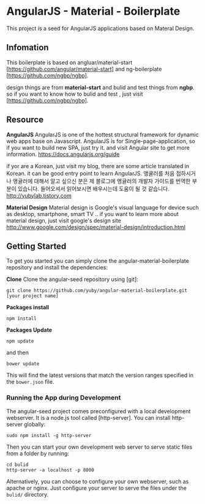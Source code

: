 # AngularJS - Material - Boilerplate

This project is a seed for AngularJS applications based on Materal Design.

## Infomation
This boilerplate is based on angluar/material-start [https://github.com/angular/material-start] and ng-boilerplate [https://github.com/ngbp/ngbp].

design things are from **material-start** and bulid and test things from **ngbp**. so if you want to know how to bulid and test , just visit [https://github.com/ngbp/ngbp].

## Resource
**AngularJS**
AngularJS is one of the hottest structural framework for dynamic web apps base on Javascript.
AngularJS is for Single-page-application, so if you want to build new SPA, just try it. and visit Angular site to get more information.
https://docs.angularjs.org/guide

if yor are a Korean, just visit my blog, there are some article translated in Korean. it can be good entry point to learn AngularJS.
앵귤러를 처음 접하시거나 앵귤러에 대해서 알고 싶으신 분은 제 블로그에 앵귤러의 개발자 가이드를 번역한 부분이 있습니다. 들어오셔서 읽어보시면 배우시는데 도움이 될 것 같습니다.
http://yubylab.tistory.com

**Material Design**
Material design is Google's visual language for device such as desktop, smartphone, smart TV ..
if you want to learn more about material design, just visit google's design site
http://www.google.com/design/spec/material-design/introduction.html



## Getting Started

To get you started you can simply clone the angular-material-boilerplate repository and install the dependencies:

**Clone**
Clone the angular-seed repository using [git]:

```
git clone https://github.com/yuby/angular-material-boilerplate.git [your project name]
```

**Packages install**

```
npm install
```

**Packages Update**
```
npm update
```
and then

```
bower update
```

This will find the latest versions that match the version ranges specified in the `bower.json` file.


### Running the App during Development

The angular-seed project comes preconfigured with a local development webserver.  It is a node.js
tool called [http-server].  You can install http-server globally:

```
sudo npm install -g http-server
```

Then you can start your own development web server to serve static files from a folder by running:

```
cd bulid
http-server -a localhost -p 8000
```

Alternatively, you can choose to configure your own webserver, such as apache or nginx. Just
configure your server to serve the files under the `bulid/` directory.

